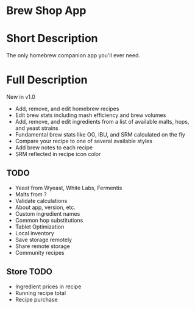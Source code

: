 Brew Shop App
=============

Short Description
=================
The only homebrew companion app you'll ever need.

Full Description
================
New in v1.0
- Add, remove, and edit homebrew recipes
- Edit brew stats including mash efficiency and brew volumes
- Add, remove, and edit ingredients from a list of available malts, hops, and yeast strains
- Fundamental brew stats like OG, IBU, and SRM calculated on the fly
- Compare your recipe to one of several available styles
- Add brew notes to each recipe
- SRM reflected in recipe icon color

TODO
----
* Yeast from Wyeast, White Labs, Fermentis
* Malts from ?
* Validate calculations
* About app, version, etc.
* Custom ingredient names
* Common hop substitutions
* Tablet Optimization
* Local inventory
* Save storage remotely
* Share remote storage
* Community recipes

Store TODO
----------
* Ingredient prices in recipe
* Running recipe total
* Recipe purchase
